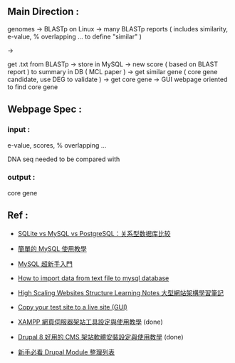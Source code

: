## Main Direction :

genomes -> BLASTp on Linux -> many BLASTp reports ( includes similarity, e-value, % overlapping ... to define "similar" )

->

get .txt from BLASTp -> store in MySQL -> new score ( based on BLAST report ) to summary in DB ( MCL paper ) 
-> get similar gene ( core gene candidate, use DEG to validate ) -> get core gene -> GUI webpage oriented to find core gene 

## Webpage Spec :

### input :

e-value, scores, % overlapping ...

DNA seq needed to be compared with 

### output :

core gene

## Ref :

- [SQLite vs MySQL vs PostgreSQL：关系型数据库比较](http://www.infoq.com/cn/news/2014/04/sqlite-mysql-postgresql)

- [簡單的 MySQL 使用教學](https://jerrynest.io/mysql-tutorial/)

- [MySQL 超新手入門](http://www.codedata.com.tw/category/database/5)

- [How to import data from text file to mysql database](https://stackoverflow.com/questions/13579810/how-to-import-data-from-text-file-to-mysql-database)

- [High Scaling Websites Structure Learning Notes 大型網站架構學習筆記](https://www.kancloud.cn/kancloud/high-scaling-structure-notes/50233)

- [Copy your test site to a live site (GUI)](https://www.drupal.org/docs/7/upgrade-to-drupal-7/copy-your-test-site-to-a-live-site-gui)

- [XAMPP 網頁伺服器架站工具設定與使用教學](https://www.pcsetting.com/devtools/54?page=0%2C0) (done)

- [Drupal 8 好用的 CMS 架站軟體安裝設定與使用教學](https://www.pcsetting.com/devtools/60?page=0%2C0) (done)

- [新手必看 Drupal Module 整理列表](https://bonze.tw/drupal_module_list/#base)




